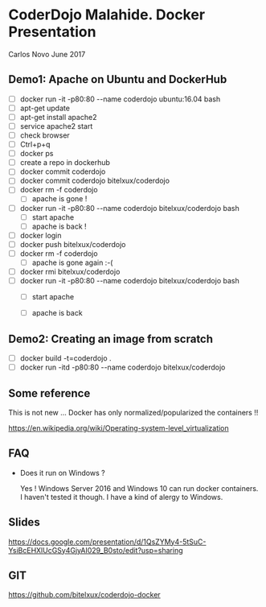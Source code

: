 # CoderDojo Malahide. Docker Presentation

Carlos Novo June 2017

##  Demo1: Apache on Ubuntu and DockerHub

  - [ ] docker run -it -p80:80 --name coderdojo ubuntu:16.04 bash
  - [ ] apt-get update
  - [ ] apt-get install apache2
  - [ ] service apache2 start
  - [ ] check browser
  - [ ] Ctrl+p+q
  - [ ] docker ps
  - [ ] create a repo in dockerhub
  - [ ] docker commit coderdojo
  - [ ] docker commit coderdojo bitelxux/coderdojo
  - [ ] docker rm -f coderdojo
    - [ ] apache is gone !
  - [ ] docker run -it -p80:80 --name coderdojo bitelxux/coderdojo bash
    - [ ] start apache
    - [ ] apache is back !
  - [ ] docker login
  - [ ] docker push bitelxux/coderdojo
  - [ ] docker rm -f coderdojo
    - [ ] apache is gone again :-(
  - [ ] docker rmi bitelxux/coderdojo
  - [ ] docker run -it -p80:80 --name coderdojo bitelxux/coderdojo bash
    - [ ] start apache
    - [ ] apache is back


## Demo2: Creating an image from scratch

  - [ ] docker build -t=coderdojo .
  - [ ] docker run -itd -p80:80 --name coderdojo bitelxux/coderdojo

## Some reference

This is not new ... Docker has only normalized/popularized the containers !!

https://en.wikipedia.org/wiki/Operating-system-level_virtualization

## FAQ

- Does it run on Windows ?

  Yes ! Windows Server 2016 and Windows 10 can run docker containers.
I haven't tested it though. I have a kind of alergy to Windows.

## Slides

https://docs.google.com/presentation/d/1QsZYMy4-5tSuC-YsiBcEHXlUcGSy4GjyAI029_B0sto/edit?usp=sharing

## GIT

https://github.com/bitelxux/coderdojo-docker
